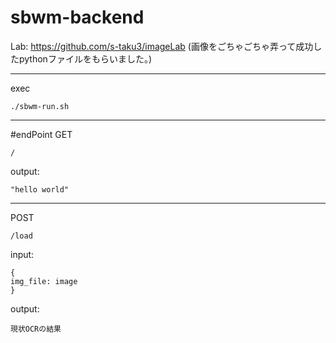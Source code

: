 # sbwm-backend

Lab:
https://github.com/s-taku3/imageLab
(画像をごちゃごちゃ弄って成功したpythonファイルをもらいました。)

------

exec

```
./sbwm-run.sh
```

-----

#endPoint
GET
```
/
```

output:

```
"hello world"
```

-----

POST

```
/load
``` 

input: 

```
{
img_file: image
}
```

output:

```
現状OCRの結果
```
